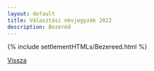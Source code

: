 ```yaml
---
layout: default
title: Választási névjegyzék 2022
description: Bezeréd
---
```


{% include settlementHTMLs/Bezereed.html %}

[Vissza](./)